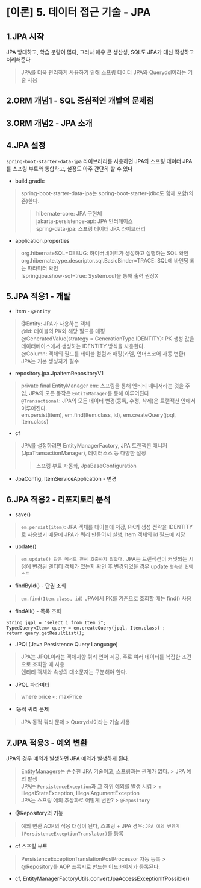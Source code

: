 # [이론] 5. 데이터 접근 기술 - JPA
## 1.JPA 시작
JPA 방대하고, 학습 분량이 많다, 그러나 매우 큰 생산성, SQL도 JPA가 대신 작성하고 처리해준다
> JPA를 더욱 편리하게 사용하기 위해 스프링 데이터 JPA와 Querydsl이라는 기술 사용
## 2.ORM 개념1 - SQL 중심적인 개발의 문제점 
## 3.ORM 개념2 - JPA 소개
## 4.JPA 설정
`spring-boot-starter-data-jpa` 라이브러리를 사용하면 JPA와 스프링 데이터 JPA를 스프링 부트와 통합하고, 설정도 아주 간단히 할 수 있다
- build.gradle
> spring-boot-starter-data-jpa는 spring-boot-starter-jdbc도 함께 포함(의존)한다.
>> hibernate-core: JPA 구현체  
jakarta-persistence-api: JPA 인터페이스  
spring-data-jpa: 스프링 데이터 JPA 라이브러리
- application.properties
> org.hibernateSQL=DEBUG: 하이버네이트가 생성하고 실행하는 SQL 확인  
org.hibernate.type.descriptor.sql.BasicBinder=TRACE: SQL에 바인딩 되는 파라미터 확인  
!spring.jpa.show-sql=true: System.out을 통해 출력 권장X

## 5.JPA 적용1 - 개발
- Item - `@Entity`
> @Entity: JPA가 사용하는 객체  
@Id: 테이블의 PK와 해당 필드를 매핑  
@GeneratedValue(strategy = GenerationType.IDENTITY): PK 생성 값을 데이터베이스에서 생성하는 IDENTITY 방식을 사용한다.  
@Column: 객체의 필드를 테이블 컬럼과 매핑(카멜, 언더스코어 자동 변환)  
JPA는 기본 생성자가 필수

- repository.jpa.JpaItemRepositoryV1
> private final EntityManager em: 스프링을 통해 엔티티 매니저라는 것을 주입, JPA의 모든 동작은 `EntityManager`를 통해 이루어진다  
`@Transactional`: JPA의 모든 데이터 변경(등록, 수정, 삭제)은 트랜잭션 안에서 이루어진다.  
em.persist(item), em.find(Item.class, id), em.createQuery(jpql, Item.class)
- cf
> JPA를 설정하려면 EntityManagerFactory, JPA 트랜잭션 매니저(JpaTransactionManager), 데이터소스 등 다양한 설정
>> 스프링 부트 자동화, JpaBaseConfiguration
- JpaConfig, ItemServiceApplication - 변경

## 6.JPA 적용2 - 리포지토리 분석
- save()
> `em.persist(item)`: JPA 객체를 테이블에 저장, PK키 생성 전략을 IDENTITY로 사용했기 때문에 JPA가 쿼리 만들어서 실행, Item 객체의 id 필드에 저장
- update()
> `em.update() 같은 메서드 전혀 호출하지 않았다.` JPA는 트랜잭션이 커밋되는 시점에 변경된 엔티티 객체가 있는지 확인 후 변경되었을 경우 update `영속성 컨텍스트`
- findById() - 단권 조회
> `em.find(Item.class, id)` JPA에서 PK를 기준으로 조회할 때는 find() 사용
- findAll() - 목록 조회
```
String jqpl = "select i from Item i";
TypedQuery<Item> query = em.createQuery(jpql, Item.class) ;
return query.getResultList();
 ```
- JPQL(Java Persistence Query Language) 
> JPA는 JPQL이라는 객체지향 쿼리 언어 제공, 주로 여러 데이터를 복잡한 조건으로 조회할 때 사용  
엔티티 객체와 속성의 대소문자는 구분해야 한다.
- JPQL 파라미터
> where price <: maxPrice
- !동적 쿼리 문제
> JPA 동적 쿼리 문제 > Querydsl이라는 기술 사용

## 7.JPA 적용3 - 예외 변환
JPA의 경우 예외가 발생하면 JPA 예외가 발생하게 된다.
> EntityManagers는 순수한 JPA 기술이고, 스프링과는 관계가 없다. > JPA 예외 발생  
JPA는 `PersistenceException`과 그 하위 예외를 발생 시킴 > + IllegalStateException, IllegalArgumentException  
JPA는 스프링 예외 추상화로 어떻게 변환? > `@Repository`
- @Repository의 기능
> 예외 변환 AOP의 적용 대상이 된다, 스프링 + JPA 경우: `JPA 예외 변환기(PersistenceExceptionTranslator)`를 등록
- cf 스프링 부트
> PersistenceExceptionTranslationPostProcessor 자동 등록 > @Repository를 AOP 프록시로 만드는 어드바이저가 등록된다.
- cf, EntityManagerFactoryUtils.convertJpaAccessExceptionIfPossible()